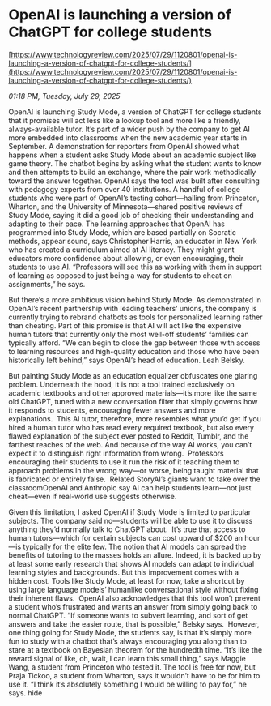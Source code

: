 # OpenAI is launching a version of ChatGPT for college students

[https://www.technologyreview.com/2025/07/29/1120801/openai-is-launching-a-version-of-chatgpt-for-college-students/](https://www.technologyreview.com/2025/07/29/1120801/openai-is-launching-a-version-of-chatgpt-for-college-students/)

*01:18 PM, Tuesday, July 29, 2025*

OpenAI is launching Study Mode, a version of ChatGPT for college students that it promises will act less like a lookup tool and more like a friendly, always-available tutor. It’s part of a wider push by the company to get AI more embedded into classrooms when the new academic year starts in September. A demonstration for reporters from OpenAI showed what happens when a student asks Study Mode about an academic subject like game theory. The chatbot begins by asking what the student wants to know and then attempts to build an exchange, where the pair work methodically toward the answer together. OpenAI says the tool was built after consulting with pedagogy experts from over 40 institutions.  A handful of college students who were part of OpenAI’s testing cohort—hailing from Princeton, Wharton, and the University of Minnesota—shared positive reviews of Study Mode, saying it did a good job of checking their understanding and adapting to their pace. The learning approaches that OpenAI has programmed into Study Mode, which are based partially on Socratic methods, appear sound, says Christopher Harris, an educator in New York who has created a curriculum aimed at AI literacy. They might grant educators more confidence about allowing, or even encouraging, their students to use AI. “Professors will see this as working with them in support of learning as opposed to just being a way for students to cheat on assignments,” he says.

But there’s a more ambitious vision behind Study Mode. As demonstrated in OpenAI’s recent partnership with leading teachers’ unions, the company is currently trying to rebrand chatbots as tools for personalized learning rather than cheating. Part of this promise is that AI will act like the expensive human tutors that currently only the most well-off students’ families can typically afford. “We can begin to close the gap between those with access to learning resources and high-quality education and those who have been historically left behind,” says OpenAI’s head of education. Leah Belsky.

But painting Study Mode as an education equalizer obfuscates one glaring problem. Underneath the hood, it is not a tool trained exclusively on academic textbooks and other approved materials—it’s more like the same old ChatGPT, tuned with a new conversation filter that simply governs how it responds to students, encouraging fewer answers and more explanations.  This AI tutor, therefore, more resembles what you’d get if you hired a human tutor who has read every required textbook, but also every flawed explanation of the subject ever posted to Reddit, Tumblr, and the farthest reaches of the web. And because of the way AI works, you can’t expect it to distinguish right information from wrong.  Professors encouraging their students to use it run the risk of it teaching them to approach problems in the wrong way—or worse, being taught material that is fabricated or entirely false.  Related StoryAI’s giants want to take over the classroomOpenAI and Anthropic say AI can help students learn—not just cheat—even if real-world use suggests otherwise.

Given this limitation, I asked OpenAI if Study Mode is limited to particular subjects. The company said no—students will be able to use it to discuss anything they’d normally talk to ChatGPT about.  It’s true that access to human tutors—which for certain subjects can cost upward of $200 an hour—is typically for the elite few. The notion that AI models can spread the benefits of tutoring to the masses holds an allure. Indeed, it is backed up by at least some early research that shows AI models can adapt to individual learning styles and backgrounds. But this improvement comes with a hidden cost. Tools like Study Mode, at least for now, take a shortcut by using large language models’ humanlike conversational style without fixing their inherent flaws.  OpenAI also acknowledges that this tool won’t prevent a student who’s frustrated and wants an answer from simply going back to normal ChatGPT. “If someone wants to subvert learning, and sort of get answers and take the easier route, that is possible,” Belsky says.  However, one thing going for Study Mode, the students say, is that it’s simply more fun to study with a chatbot that’s always encouraging you along than to stare at a textbook on Bayesian theorem for the hundredth time. “It’s like the reward signal of like, oh, wait, I can learn this small thing,” says Maggie Wang, a student from Princeton who tested it. The tool is free for now, but Praja Tickoo, a student from Wharton, says it wouldn’t have to be for him to use it. “I think it’s absolutely something I would be willing to pay for,” he says.  hide

